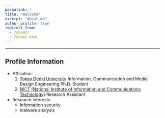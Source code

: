 ```yaml
---
permalink: /
title: "Welcome"
excerpt: "About me"
author_profile: true
redirect_from: 
  - /about/
  - /about.html
---
```



---------
## Profile Information
- Affiliation: 
  1. [Tokyo Denki University](https://www.dendai.ac.jp/en/) Information, Communication and Media Design Engineering Ph.D. Student
  2. [NICT (National Institute of Information and Communications Technology)](https://www.nict.go.jp/en/index.html) Research Assistant
- Research Interests:
  - Information security
  - malware analysis
